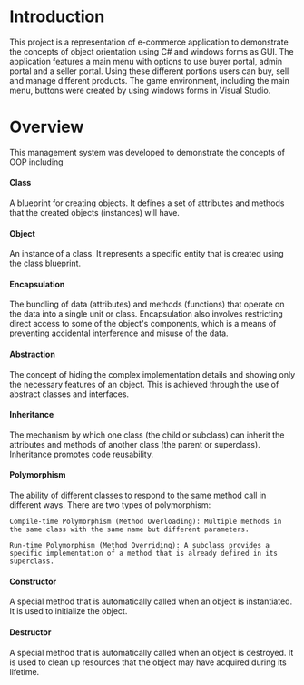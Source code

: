 # Introduction

This project is a representation of e-commerce application to demonstrate the concepts of object orientation using C# and windows forms as GUI.
The application features a main menu with options to use buyer portal, admin portal and a seller portal. Using these different portions users can buy, sell and manage different products. The game environment, including the main menu, buttons were created by using windows forms in Visual Studio.

# Overview
This management system was developed to demonstrate the concepts of OOP including

#### Class
A blueprint for creating objects. It defines a set of attributes and methods that the created objects (instances) will have.

#### Object
An instance of a class. It represents a specific entity that is created using the class blueprint.

#### Encapsulation
The bundling of data (attributes) and methods (functions) that operate on the data into a single unit or class. Encapsulation also involves restricting direct access to some of the object's components, which is a means of preventing accidental interference and misuse of the data.

#### Abstraction
The concept of hiding the complex implementation details and showing only the necessary features of an object. This is achieved through the use of abstract classes and interfaces.

#### Inheritance
The mechanism by which one class (the child or subclass) can inherit the attributes and methods of another class (the parent or superclass). Inheritance promotes code reusability.

#### Polymorphism
The ability of different classes to respond to the same method call in different ways. There are two types of polymorphism:

    Compile-time Polymorphism (Method Overloading): Multiple methods in the same class with the same name but different parameters.
    
    Run-time Polymorphism (Method Overriding): A subclass provides a specific implementation of a method that is already defined in its superclass.

#### Constructor
A special method that is automatically called when an object is instantiated. It is used to initialize the object.

#### Destructor
A special method that is automatically called when an object is destroyed. It is used to clean up resources that the object may have acquired during its lifetime.
